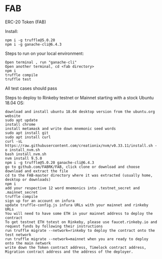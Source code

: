 # FAB
ERC-20 Token (FAB)

Install:

    npm i -g truffle@5.0.20
    npm i -g ganache-cli@6.4.3

Steps to run on your local environment:

    Open terminal , run "ganache-cli"
    Open another terminal, cd <fab directory>
    npm i
    truffle compile
    truffle test

All test cases should pass

Steps to deploy to Rinkeby testnet or Mainnet starting with a stock Ubuntu 18.04 OS:

    download and install ubuntu 18.04 desktop version from the ubuntu.org website
    sudo apt update
    install chrome 
    install metamask and write down mnemonic seed words
    sudo apt install git 
    sudo apt install curl
    curl -sL https://raw.githubusercontent.com/creationix/nvm/v0.33.11/install.sh -o install_nvm.sh
    bash install_nvm.sh
    nvm install 9.5.0
    npm i -g truffle@5.0.20 ganache-cli@6.4.3
    go to github.com/FABRK/FAB, click clone or download and choose download and extract the file
    cd to the FAB-master directory where it was extracted (usually home, desktop or downloads)
    npm i
    add your respective 12 word mnemonics into .testnet_secret and .mainnet_secret
    truffle compile
    sign up for an account on infura
    update truffle-config.js infura URLs with your mainnet and rinkeby URLs
    You will need to have some ETH in your mainnet address to deploy the contract
    To get testnet ETH totest on Rinkeby, please use faucet.rinkeby.io and request funds by following their instructions
    run truffle migrate --network=rinkeby to deploy the contract onto the test network
    run truffle migrate --network=mainnet when you are ready to deploy onto the main network
    write down the Token contract address, Timelock contract address, Migration contract address and the address of the deployer.
